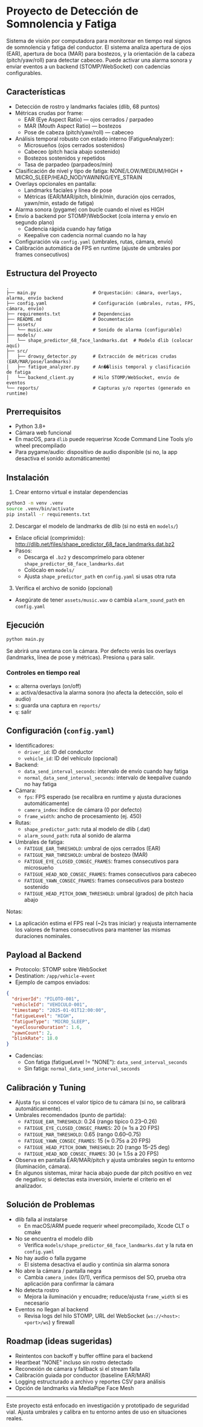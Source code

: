 # Proyecto de Detección de Somnolencia y Fatiga

Sistema de visión por computadora para monitorear en tiempo real signos de somnolencia y fatiga del conductor. El sistema analiza apertura de ojos (EAR), apertura de boca (MAR) para bostezos, y la orientación de la cabeza (pitch/yaw/roll) para detectar cabeceo. Puede activar una alarma sonora y enviar eventos a un backend (STOMP/WebSocket) con cadencias configurables.

## Características

- Detección de rostro y landmarks faciales (dlib, 68 puntos)
- Métricas crudas por frame:
  - EAR (Eye Aspect Ratio) — ojos cerrados / parpadeo
  - MAR (Mouth Aspect Ratio) — bostezos
  - Pose de cabeza (pitch/yaw/roll) — cabeceo
- Análisis temporal robusto con estado interno (FatigueAnalyzer):
  - Microsueños (ojos cerrados sostenidos)
  - Cabeceo (pitch hacia abajo sostenido)
  - Bostezos sostenidos y repetidos
  - Tasa de parpadeo (parpadeos/min)
- Clasificación de nivel y tipo de fatiga: NONE/LOW/MEDIUM/HIGH + MICRO_SLEEP/HEAD_NOD/YAWNING/EYE_STRAIN
- Overlays opcionales en pantalla:
  - Landmarks faciales y línea de pose
  - Métricas (EAR/MAR/pitch, blink/min, duración ojos cerrados, yawn/min, estado de fatiga)
- Alarma sonora (pygame) con bucle cuando el nivel es HIGH
- Envío a backend por STOMP/WebSocket (cola interna y envío en segundo plano)
  - Cadencia rápida cuando hay fatiga
  - Keepalive con cadencia normal cuando no la hay
- Configuración vía `config.yaml` (umbrales, rutas, cámara, envío)
- Calibración automática de FPS en runtime (ajuste de umbrales por frames consecutivos)

## Estructura del Proyecto

```
.
├── main.py                     # Orquestación: cámara, overlays, alarma, envío backend
├── config.yaml                 # Configuración (umbrales, rutas, FPS, cámara, envío)
├── requirements.txt            # Dependencias
├── README.md                   # Documentación
├── assets/
│   └── music.wav               # Sonido de alarma (configurable)
├── models/
│   └── shape_predictor_68_face_landmarks.dat  # Modelo dlib (colocar aquí)
├── src/
│   ├── drowsy_detector.py      # Extracción de métricas crudas (EAR/MAR/pose/landmarks)
│   ├── fatigue_analyzer.py     # An��lisis temporal y clasificación de fatiga
│   └── backend_client.py       # Hilo STOMP/WebSocket, envío de eventos
└── reports/                    # Capturas y/o reportes (generado en runtime)
```

## Prerrequisitos

- Python 3.8+
- Cámara web funcional
- En macOS, para `dlib` puede requerirse Xcode Command Line Tools y/o wheel precompilado
- Para pygame/audio: dispositivo de audio disponible (si no, la app desactiva el sonido automáticamente)

## Instalación

1) Crear entorno virtual e instalar dependencias

```bash
python3 -m venv .venv
source .venv/bin/activate
pip install -r requirements.txt
```

2) Descargar el modelo de landmarks de dlib (si no está en `models/`)

- Enlace oficial (comprimido): http://dlib.net/files/shape_predictor_68_face_landmarks.dat.bz2
- Pasos:
  - Descarga el `.bz2` y descomprímelo para obtener `shape_predictor_68_face_landmarks.dat`
  - Colócalo en `models/`
  - Ajusta `shape_predictor_path` en `config.yaml` si usas otra ruta

3) Verifica el archivo de sonido (opcional)

- Asegúrate de tener `assets/music.wav` o cambia `alarm_sound_path` en `config.yaml`

## Ejecución

```bash
python main.py
```

Se abrirá una ventana con la cámara. Por defecto verás los overlays (landmarks, línea de pose y métricas). Presiona `q` para salir.

### Controles en tiempo real

- `o`: alterna overlays (on/off)
- `a`: activa/desactiva la alarma sonora (no afecta la detección, solo el audio)
- `s`: guarda una captura en `reports/`
- `q`: salir

## Configuración (`config.yaml`)

- Identificadores:
  - `driver_id`: ID del conductor
  - `vehicle_id`: ID del vehículo (opcional)
- Backend:
  - `data_send_interval_seconds`: intervalo de envío cuando hay fatiga
  - `normal_data_send_interval_seconds`: intervalo de keepalive cuando no hay fatiga
- Cámara:
  - `fps`: FPS esperado (se recalibra en runtime y ajusta duraciones automáticamente)
  - `camera_index`: índice de cámara (0 por defecto)
  - `frame_width`: ancho de procesamiento (ej. 450)
- Rutas:
  - `shape_predictor_path`: ruta al modelo de dlib (.dat)
  - `alarm_sound_path`: ruta al sonido de alarma
- Umbrales de fatiga:
  - `FATIGUE_EAR_THRESHOLD`: umbral de ojos cerrados (EAR)
  - `FATIGUE_MAR_THRESHOLD`: umbral de bostezo (MAR)
  - `FATIGUE_EYE_CLOSED_CONSEC_FRAMES`: frames consecutivos para microsueño
  - `FATIGUE_HEAD_NOD_CONSEC_FRAMES`: frames consecutivos para cabeceo
  - `FATIGUE_YAWN_CONSEC_FRAMES`: frames consecutivos para bostezo sostenido
  - `FATIGUE_HEAD_PITCH_DOWN_THRESHOLD`: umbral (grados) de pitch hacia abajo

Notas:
- La aplicación estima el FPS real (~2s tras iniciar) y reajusta internamente los valores de frames consecutivos para mantener las mismas duraciones nominales.

## Payload al Backend

- Protocolo: STOMP sobre WebSocket
- Destination: `/app/vehicle-event`
- Ejemplo de campos enviados:

```json
{
  "driverId": "PILOTO-001",
  "vehicleId": "VEHICULO-001",
  "timestamp": "2025-01-01T12:00:00",
  "fatigueLevel": "HIGH",
  "fatigueType": "MICRO_SLEEP",
  "eyeClosureDuration": 1.6,
  "yawnCount": 2,
  "blinkRate": 18.0
}
```

- Cadencias:
  - Con fatiga (fatigueLevel != "NONE"): `data_send_interval_seconds`
  - Sin fatiga: `normal_data_send_interval_seconds`

## Calibración y Tuning

- Ajusta `fps` si conoces el valor típico de tu cámara (si no, se calibrará automáticamente).
- Umbrales recomendados (punto de partida):
  - `FATIGUE_EAR_THRESHOLD`: 0.24 (rango típico 0.23–0.26)
  - `FATIGUE_EYE_CLOSED_CONSEC_FRAMES`: 20 (≈ 1s a 20 FPS)
  - `FATIGUE_MAR_THRESHOLD`: 0.65 (rango 0.60–0.75)
  - `FATIGUE_YAWN_CONSEC_FRAMES`: 15 (≈ 0.75s a 20 FPS)
  - `FATIGUE_HEAD_PITCH_DOWN_THRESHOLD`: 20 (rango 15–25 deg)
  - `FATIGUE_HEAD_NOD_CONSEC_FRAMES`: 30 (≈ 1.5s a 20 FPS)
- Observa en pantalla EAR/MAR/pitch y ajusta umbrales según tu entorno (iluminación, cámara).
- En algunos sistemas, mirar hacia abajo puede dar pitch positivo en vez de negativo; si detectas esta inversión, invierte el criterio en el analizador.

## Solución de Problemas

- dlib falla al instalarse
  - En macOS/ARM puede requerir wheel precompilado, Xcode CLT o cmake
- No se encuentra el modelo dlib
  - Verifica `models/shape_predictor_68_face_landmarks.dat` y la ruta en `config.yaml`
- No hay audio o falla pygame
  - El sistema desactiva el audio y continúa sin alarma sonora
- No abre la cámara / pantalla negra
  - Cambia `camera_index` (0/1), verifica permisos del SO, prueba otra aplicación para confirmar la cámara
- No detecta rostro
  - Mejora la iluminación y encuadre; reduce/ajusta `frame_width` si es necesario
- Eventos no llegan al backend
  - Revisa logs del hilo STOMP, URL del WebSocket (`ws://<host>:<port>/ws`) y firewall

## Roadmap (ideas sugeridas)

- Reintentos con backoff y buffer offline para el backend
- Heartbeat "NONE" incluso sin rostro detectado
- Reconexión de cámara y fallback si el stream falla
- Calibración guiada por conductor (baseline EAR/MAR)
- Logging estructurado a archivo y reportes CSV para análisis
- Opción de landmarks vía MediaPipe Face Mesh

---

Este proyecto está enfocado en investigación y prototipado de seguridad vial. Ajusta umbrales y calibra en tu entorno antes de uso en situaciones reales.